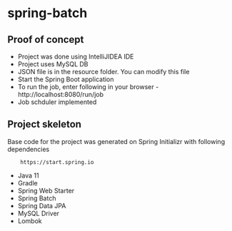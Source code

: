 # spring-batch

## Proof of concept

- Project was done using IntelliJIDEA IDE 
- Project uses MySQL DB
- JSON file is in the resource folder. You can modify this file
- Start the Spring Boot application
- To run the job, enter following in your browser - http://localhost:8080/run/job
- Job schduler implemented
    
 ##   Project skeleton
 
 Base code for the project was generated on Spring Initializr with following dependencies
    
        https://start.spring.io
 
 - Java 11
 - Gradle
 - Spring Web Starter
 - Spring Batch
 - Spring Data JPA
 - MySQL Driver
 - Lombok
